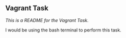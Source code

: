 ## Vagrant Task

*This is a README for the Vagrant Task.*

I would be using the bash terminal to perform this task.
